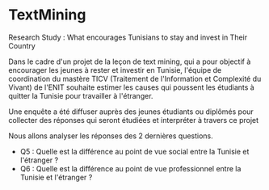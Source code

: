 # TextMining
Research Study : What encourages Tunisians to stay and invest in Their Country


Dans le cadre d'un projet de la leçon de text mining, qui a pour objectif à encourager les jeunes à rester et investir en Tunisie, 
l'équipe de coordination du mastère TICV (Traitement de l'Information et Complexité du Vivant) de l'ENIT souhaite estimer les causes qui
poussent les étudiants à quitter la Tunisie pour travailler à l'étranger.


Une enquête a été diffuser auprès des jeunes étudiants ou diplômés pour collecter des réponses qui seront étudiées 
et interpréter à travers ce projet

Nous allons analyser les réponses des 2 dernières questions.

- Q5 : Quelle est la différence au point de vue social entre la Tunisie et l'étranger ?
- Q6 : Quelle est la différence au point de vue professionnel entre la Tunisie et l'étranger ?
